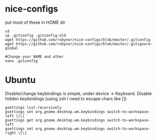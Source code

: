 nice-configs
============

put most of these in HOME dir

    cd
    cp .gitconfig .gitconfig-old
    wget https://github.com/rubynor/nice-configs/blob/master/.gitconfig
    wget https://github.com/rubynor/nice-configs/blob/master/.gitignore-global
    
    #Change your NAME and other
    nano .gitconfig 

# Ubuntu

Disable/change keybindings is simple, under device -> Keyboard. 
Disable hidden keybindings (using zsh I need to escape chars like [])

    gsettings list-recursively
    gsettings set org.gnome.desktop.wm.keybindings switch-to-workspace-left \[\]
    gsettings get org.gnome.desktop.wm.keybindings switch-to-workspace-left     
    gsettings set org.gnome.desktop.wm.keybindings switch-to-workspace-right \[\]

